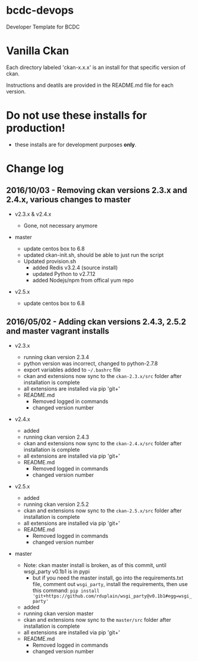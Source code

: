 # bcdc-devops
Developer Template for BCDC

# Vanilla Ckan
Each directory labeled 'ckan-x.x.x' is an install for that specific version of ckan.

Instructions and deatils are provided in the README.md file for each version.

# Do not use these installs for production!
- these installs are for development purposes **only**.

# Change log
## 2016/10/03 - Removing ckan versions 2.3.x and 2.4.x, various changes to master
- v2.3.x & v2.4.x
    - Gone, not necessary anymore

- master
    - update centos box to 6.8
    - updated ckan-init.sh, should be able to just run the script
    - Updated provision.sh
        - added Redis v3.2.4 (source install)
        - updated Python to v2.7.12
        - added Nodejs/npm from offical yum repo
        
- v2.5.x
    - update centos box to 6.8

## 2016/05/02 - Adding ckan versions 2.4.3, 2.5.2 and master vagrant installs
- v2.3.x
    - running ckan version 2.3.4
    - python version was incorrect, changed to python-2.7.8
    - export variables added to `~/.bashrc` file
    - ckan and extensions now sync to the `ckan-2.3.x/src` folder after installation is complete
    - all extensions are installed via pip 'git+'
    - README.md
        - Removed logged in commands
        - changed version number

- v2.4.x
    - added
    - running ckan version 2.4.3
    - ckan and extensions now sync to the `ckan-2.4.x/src` folder after installation is complete
    - all extensions are installed via pip 'git+'
    - README.md
        - Removed logged in commands
        - changed version number

- v2.5.x
    - added
    - running ckan version 2.5.2
    - ckan and extensions now sync to the `ckan-2.5.x/src` folder after installation is complete
    - all extensions are installed via pip 'git+'
    - README.md
        - Removed logged in commands
        - changed version number

- master
    - Note: ckan master install is broken, as of this commit, until wsgi_party v0.1b1 is in pypi
        - but if you need the master install, go into the requirements.txt file, comment out `wsgi_party`, install the requirements, then use this command: `pip install 'git+https://github.com/rduplain/wsgi_party@v0.1b1#egg=wsgi_party'`
    - added
    - running ckan version master
    - ckan and extensions now sync to the `master/src` folder after installation is complete
    - all extensions are installed via pip 'git+'
    - README.md
        - Removed logged in commands
        - changed version number
